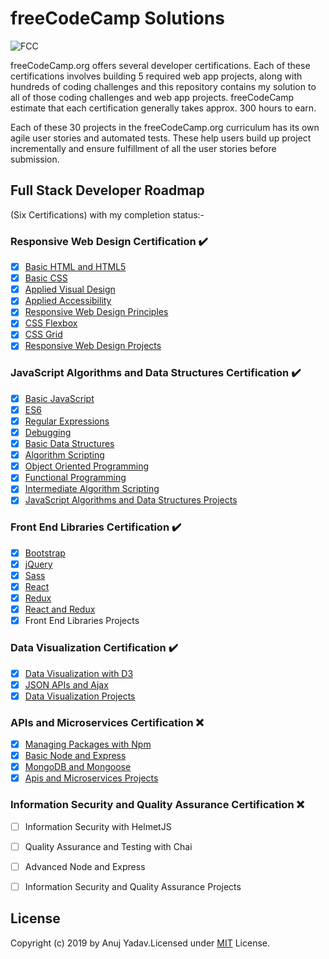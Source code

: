 # freeCodeCamp Solutions

![FCC ][fcc-img]

[fcc-img]:https://camo.githubusercontent.com/60c67cf9ac2db30d478d21755289c423e1f985c6/68747470733a2f2f73332e616d617a6f6e6177732e636f6d2f66726565636f646563616d702f776964652d736f6369616c2d62616e6e65722e706e67

freeCodeCamp.org offers several developer certifications. Each of these certifications involves building 5 required web app projects, along with hundreds of coding challenges and this repository contains my solution to all of those coding challenges and web app projects. freeCodeCamp estimate that each certification generally takes approx. 300 hours to earn.

Each of these 30 projects in the freeCodeCamp.org curriculum has its own agile user stories and automated tests. These help users build up project incrementally and ensure fulfillment of all the user stories before submission.

## Full Stack Developer Roadmap 
   (Six Certifications) with my completion status:-


 ### **Responsive Web Design Certification** :heavy_check_mark: 

* [x] [Basic HTML and HTML5](https://github.com/yadavanuj1996/freecodecamp-solutions/tree/master/Responsive%20Web%20Design%20Certification)
* [x] [Basic CSS](https://github.com/yadavanuj1996/freecodecamp-solutions/tree/master/Responsive%20Web%20Design%20Certification)
* [x] [Applied Visual Design](https://github.com/yadavanuj1996/freecodecamp-solutions/tree/master/Responsive%20Web%20Design%20Certification/applied%20visual%20design)
* [x] [Applied Accessibility](https://github.com/yadavanuj1996/freecodecamp-solutions/tree/master/Responsive%20Web%20Design%20Certification/applied%20accessibility)
* [x] [Responsive Web Design Principles](https://github.com/yadavanuj1996/freecodecamp-solutions/tree/master/Responsive%20Web%20Design%20Certification/responsive%20web%20design%20principles)
* [x] [CSS Flexbox](https://github.com/yadavanuj1996/freecodecamp-solutions/tree/master/Responsive%20Web%20Design%20Certification/css%20flexbox)
* [x] [CSS Grid](https://github.com/yadavanuj1996/freecodecamp-solutions/tree/master/Responsive%20Web%20Design%20Certification/css%20grid)
* [x] [Responsive Web Design Projects](https://github.com/yadavanuj1996/freecodecamp-solutions/tree/master/Responsive%20Web%20Design%20Certification/responsive%20web%20design%20projects)

### JavaScript Algorithms and Data Structures Certification :heavy_check_mark: 
* [x] [Basic JavaScript](https://github.com/yadavanuj1996/freecodecamp-solutions/tree/master/Javascript%20Algorithms%20And%20Data%20Structures%20Certification/Basic%20Javascript)
* [x] [ES6](https://github.com/yadavanuj1996/freecodecamp-solutions/tree/master/Javascript%20Algorithms%20And%20Data%20Structures%20Certification/ES6)
* [x] [Regular Expressions](https://github.com/yadavanuj1996/freecodecamp-solutions/tree/master/Javascript%20Algorithms%20And%20Data%20Structures%20Certification/Regular%20Expressions)
* [x] [Debugging](https://github.com/yadavanuj1996/freecodecamp-solutions/tree/master/Javascript%20Algorithms%20And%20Data%20Structures%20Certification/Debugging)
* [x] [Basic Data Structures](https://github.com/yadavanuj1996/freecodecamp-solutions/tree/master/Javascript%20Algorithms%20And%20Data%20Structures%20Certification/Basic%20Data%20Structures)
* [x] [Algorithm Scripting](https://github.com/yadavanuj1996/freecodecamp-solutions/tree/master/Javascript%20Algorithms%20And%20Data%20Structures%20Certification/Basic%20Algorithm%20Scripting)
* [x] [Object Oriented Programming](https://github.com/yadavanuj1996/freecodecamp-solutions/tree/master/Javascript%20Algorithms%20And%20Data%20Structures%20Certification/Object%20Oriented%20Programming)
* [x] [Functional Programming](https://github.com/yadavanuj1996/freecodecamp-solutions/tree/master/Javascript%20Algorithms%20And%20Data%20Structures%20Certification/Functional%20Programming)
* [x] [Intermediate Algorithm Scripting](https://github.com/yadavanuj1996/freecodecamp-solutions/tree/master/Javascript%20Algorithms%20And%20Data%20Structures%20Certification/Intermediate%20Algorithm%20Scripting)
* [x] [JavaScript Algorithms and Data Structures Projects](https://github.com/yadavanuj1996/freecodecamp-solutions/tree/master/Javascript%20Algorithms%20And%20Data%20Structures%20Certification/JavaScript%20Algorithms%20and%20Data%20Structures%20Projects)

### Front End Libraries Certification :heavy_check_mark:
* [x] [Bootstrap](https://github.com/yadavanuj1996/freecodecamp-solutions/tree/master/Front%20End%20Libraries%20Certification/Bootstrap)
* [x] [jQuery](https://github.com/yadavanuj1996/freecodecamp-solutions/tree/master/Front%20End%20Libraries%20Certification/jQuery)
* [x] [Sass](https://github.com/yadavanuj1996/freecodecamp-solutions/tree/master/Front%20End%20Libraries%20Certification/Sass)
* [x] [React](https://github.com/yadavanuj1996/freecodecamp-solutions/tree/master/Front%20End%20Libraries%20Certification/React)
* [x] [Redux](https://github.com/yadavanuj1996/freecodecamp-solutions/tree/master/Front%20End%20Libraries%20Certification/Redux)
* [x] [React and Redux](https://github.com/yadavanuj1996/freecodecamp-solutions/tree/master/Front%20End%20Libraries%20Certification/React%20and%20Redux)
* [x] Front End Libraries Projects

### Data Visualization Certification :heavy_check_mark:
* [x] [Data Visualization with D3](https://github.com/yadavanuj1996/freecodecamp-solutions/tree/master/Data%20Visualization%20Certification/Data%20Visualization%20with%20D3)
* [x] [JSON APIs and Ajax](https://github.com/yadavanuj1996/freecodecamp-solutions/tree/master/Data%20Visualization%20Certification/JSON%20APIs%20and%20Ajax)
* [x] [Data Visualization Projects](https://github.com/yadavanuj1996/freecodecamp-solutions/tree/master/Data%20Visualization%20Certification/Data%20Visualization%20Projects)

### APIs and Microservices Certification :x:
* [x] [Managing Packages with Npm](https://github.com/yadavanuj1996/freecodecamp-solutions/tree/master/APIs%20and%20Microservices%20Certification/Managing%20Packages%20with%20Npm)
* [x] [Basic Node and Express](https://github.com/yadavanuj1996/freecodecamp-solutions/tree/master/APIs%20and%20Microservices%20Certification/Basic%20Node%20and%20Express)
* [x] [MongoDB and Mongoose](https://github.com/yadavanuj1996/freecodecamp-solutions/tree/master/APIs%20and%20Microservices%20Certification/MongoDB%20and%20Mongoose)
* [x] [Apis and Microservices Projects](https://github.com/yadavanuj1996/freecodecamp-solutions/tree/master/APIs%20and%20Microservices%20Certification/APIs%20and%20Microservices%20Projects)

### Information Security and Quality Assurance Certification :x:
* [ ] Information Security with HelmetJS
* [ ] Quality Assurance and Testing with Chai
* [ ] Advanced Node and Express
* [ ] Information Security and Quality Assurance Projects


## License
Copyright (c) 2019 by Anuj Yadav.Licensed under [MIT](https://choosealicense.com/licenses/mit/) License.
